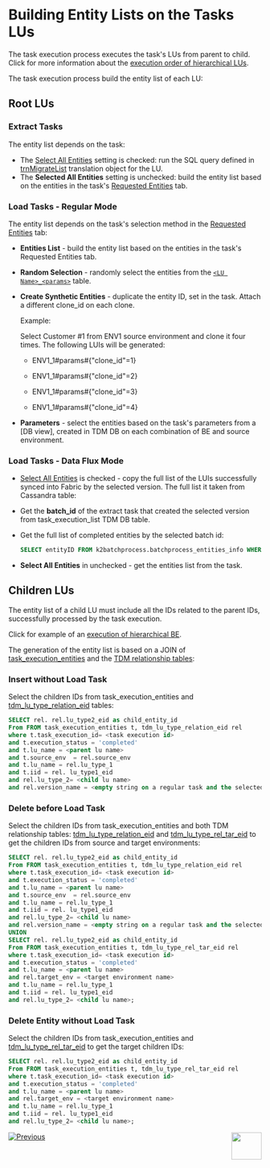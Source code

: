 # Building Entity Lists on the Tasks LUs

The task execution process executes the task's LUs from parent to child. Click for more information about the [execution order of hierarchical LUs](03_business_entity_overview.md#task-execution-of-hierarchical-business-entities).

The task execution process build the entity list of each LU: 

## Root LUs

### Extract Tasks

The entity list depends on the task:

- The [Select All Entities](/articles/TDM/tdm_gui/16_extract_task.md#select-all-entities) setting is checked: run the SQL query defined in [trnMigrateList](/articles/TDM/tdm_implementation/04_fabric_tdm_library.md#trnmigratelist) translation object for the LU.
- The **Selected All Entities** setting is unchecked: build the entity list based on the entities in the task's  [Requested Entities](/articles/TDM/tdm_gui/16_extract_task.md#requested-entities) tab.

### Load Tasks - Regular Mode

The entity list depends on the task's selection method in the [Requested Entities](/articles/TDM/tdm_gui/18_load_task_requested_entities_regular_mode.md) tab: 

- **Entities List** - build the entity list based on the entities in the task's Requested Entities tab.

- **Random Selection** - randomly select the entities from the  [`<LU Name>_<params>`](/articles/TDM/tdm_implementation/07_tdm_implementation_parameters_handling.md#tdm-parameter-tables) table.

- **Create Synthetic Entities** - duplicate the entity ID, set in the task. Attach a different clone_id on each clone. 

  Example: 

  Select Customer #1 from ENV1 source environment and clone it four times. The following LUIs will be generated: 

  - ENV1_1#params#{"clone_id"=1}

  - ENV1_1#params#{"clone_id"=2}

  - ENV1_1#params#{"clone_id"=3}

  - ENV1_1#params#{"clone_id"=4}

    

- **Parameters** - select the entities based on the task's parameters from a [DB view], created in TDM DB on each combination of BE and source environment.  

### Load Tasks - Data Flux Mode

-  [Select All Entities](/articles/TDM/tdm_gui/20_load_task_dataflux_mode.md#select-all-entities) is checked  -  copy the full list of the LUIs successfully synced into Fabric by the selected version. The full list it taken from Cassandra table:

  - Get the **batch_id** of the extract task that created the selected version from task_execution_list TDM DB table.

  - Get the full list of completed entities by the selected batch id: 

    ```sql
    SELECT entityID FROM k2batchprocess.batchprocess_entities_info WHERE bid = <selected batch id> and status =  'COMPLETED' ALLOW FILTERING;
    ```

- **Select All Entities** in unchecked - get the entities list from the task.

## Children LUs

The entity list of a child LU must include all the IDs related to the parent IDs, successfully processed by the task execution.

Click for example of an [execution of hierarchical BE](/articles/TDM/tdm_overview/03_business_entity_overview.md#task-execution-of-hierarchical-business-entities).

The generation of the entity list is based on a JOIN of [task_execution_entities](02_tdm_database.md#task_execution_entities) and the [TDM relationship tables](/articles/TDM/tdm_implementation/06_tdm_implementation_support_hierarchy.md#tdm-relationship-tables):

### Insert without Load Task

Select the children IDs from task_execution_entities and [tdm_lu_type_relation_eid](/articles/TDM/tdm_implementation/06_tdm_implementation_support_hierarchy.md#tdm_lu_type_relation_eid) tables:

```sql
SELECT rel. rel.lu_type2_eid as child_entity_id
From FROM task_execution_entities t, tdm_lu_type_relation_eid rel 
where t.task_execution_id= <task execution id> 
and t.execution_status = 'completed' 
and t.lu_name = <parent lu name> 
and t.source_env  = rel.source_env 
and t.lu_name = rel.lu_type_1 
and t.iid = rel. lu_type1_eid 
and rel.lu_type_2= <child lu name> 
and rel.version_name = <empty string on a regular task and the selected version name on a Data Flux task>;
```



### Delete before Load Task

Select the children IDs from task_execution_entities and both TDM relationship tables: [tdm_lu_type_relation_eid](/articles/TDM/tdm_implementation/06_tdm_implementation_support_hierarchy.md#tdm_lu_type_relation_eid) and [tdm_lu_type_rel_tar_eid](/articles/TDM/tdm_implementation/06_tdm_implementation_support_hierarchy.md#tdm_lu_type_rel_tar_eid) to get the children IDs from source and target environments: 

```sql
SELECT rel. rel.lu_type2_eid as child_entity_id
From FROM task_execution_entities t, tdm_lu_type_relation_eid rel 
where t.task_execution_id= <task execution id> 
and t.execution_status = 'completed' 
and t.lu_name = <parent lu name> 
and t.source_env  = rel.source_env 
and t.lu_name = rel.lu_type_1 
and t.iid = rel. lu_type1_eid 
and rel.lu_type_2= <child lu name> 
and rel.version_name = <empty string on a regular task and the selected version name on a Data Flux task>
UNION
SELECT rel. rel.lu_type2_eid as child_entity_id
From FROM task_execution_entities t, tdm_lu_type_rel_tar_eid rel 
where t.task_execution_id= <task execution id> 
and t.execution_status = 'completed' 
and t.lu_name = <parent lu name> 
and rel.target_env = <target environment name> 
and t.lu_name = rel.lu_type_1 
and t.iid = rel. lu_type1_eid 
and rel.lu_type_2= <child lu name>; 
```



### Delete Entity without Load Task

Select the children IDs from task_execution_entities and [tdm_lu_type_rel_tar_eid](/articles/TDM/tdm_implementation/06_tdm_implementation_support_hierarchy.md#tdm_lu_type_rel_tar_eid) to get the target children IDs: 

```sql
SELECT rel. rel.lu_type2_eid as child_entity_id
From FROM task_execution_entities t, tdm_lu_type_rel_tar_eid rel 
where t.task_execution_id= <task execution id> 
and t.execution_status = 'completed' 
and t.lu_name = <parent lu name> 
and rel.target_env = <target environment name> 
and t.lu_name = rel.lu_type_1 
and t.iid = rel. lu_type1_eid 
and rel.lu_type_2= <child lu name>; 
```





[![Previous](/articles/images/Previous.png)](03_task_execution_processes.md)[<img align="right" width="60" height="54" src="/articles/images/Next.png">](04_task_execution_overridden_parameters.md)





